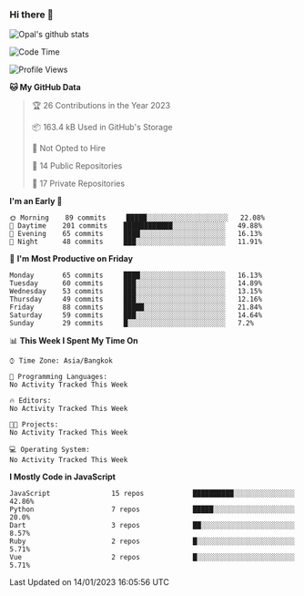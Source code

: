 ### Hi there 👋

![Opal's github stats](https://github-readme-stats.vercel.app/api?username=coolkidneversleep&count_private=true&show_icons=true&theme=radical)


<!--START_SECTION:waka-->
![Code Time](http://img.shields.io/badge/Code%20Time-64%20hrs%2038%20mins-blue)

![Profile Views](http://img.shields.io/badge/Profile%20Views-28-blue)

**🐱 My GitHub Data** 

> 🏆 26 Contributions in the Year 2023
 > 
> 📦 163.4 kB Used in GitHub's Storage 
 > 
> 🚫 Not Opted to Hire
 > 
> 📜 14 Public Repositories 
 > 
> 🔑 17 Private Repositories  
 > 
**I'm an Early 🐤** 

```text
🌞 Morning    89 commits     █████░░░░░░░░░░░░░░░░░░░░   22.08% 
🌆 Daytime    201 commits    ████████████░░░░░░░░░░░░░   49.88% 
🌃 Evening    65 commits     ████░░░░░░░░░░░░░░░░░░░░░   16.13% 
🌙 Night      48 commits     ███░░░░░░░░░░░░░░░░░░░░░░   11.91%

```
📅 **I'm Most Productive on Friday** 

```text
Monday       65 commits     ████░░░░░░░░░░░░░░░░░░░░░   16.13% 
Tuesday      60 commits     ███░░░░░░░░░░░░░░░░░░░░░░   14.89% 
Wednesday    53 commits     ███░░░░░░░░░░░░░░░░░░░░░░   13.15% 
Thursday     49 commits     ███░░░░░░░░░░░░░░░░░░░░░░   12.16% 
Friday       88 commits     █████░░░░░░░░░░░░░░░░░░░░   21.84% 
Saturday     59 commits     ███░░░░░░░░░░░░░░░░░░░░░░   14.64% 
Sunday       29 commits     █░░░░░░░░░░░░░░░░░░░░░░░░   7.2%

```


📊 **This Week I Spent My Time On** 

```text
⌚︎ Time Zone: Asia/Bangkok

💬 Programming Languages: 
No Activity Tracked This Week

🔥 Editors: 
No Activity Tracked This Week

🐱‍💻 Projects: 
No Activity Tracked This Week

💻 Operating System: 
No Activity Tracked This Week

```

**I Mostly Code in JavaScript** 

```text
JavaScript               15 repos            ██████████░░░░░░░░░░░░░░░   42.86% 
Python                   7 repos             █████░░░░░░░░░░░░░░░░░░░░   20.0% 
Dart                     3 repos             ██░░░░░░░░░░░░░░░░░░░░░░░   8.57% 
Ruby                     2 repos             █░░░░░░░░░░░░░░░░░░░░░░░░   5.71% 
Vue                      2 repos             █░░░░░░░░░░░░░░░░░░░░░░░░   5.71%

```



 Last Updated on 14/01/2023 16:05:56 UTC
<!--END_SECTION:waka-->
